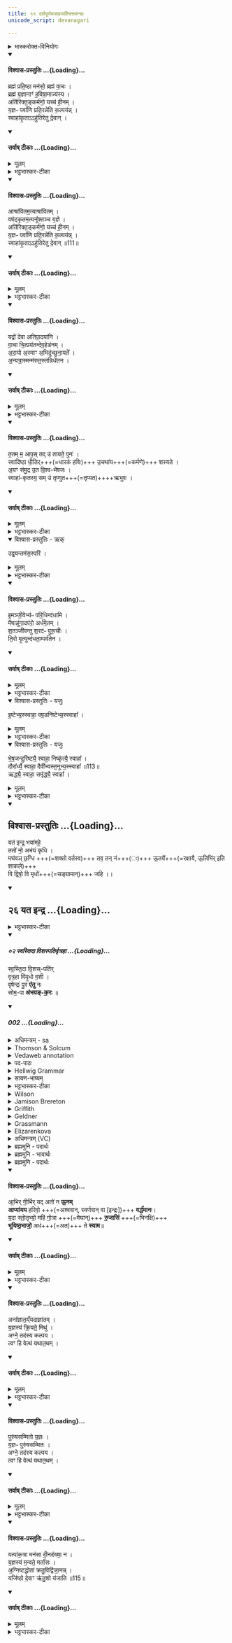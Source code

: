 ```yaml
---
title: ११ दर्शपूर्णमासप्रायश्चित्तमन्त्राः
unicode_script: devanagari

---
```

<details><summary>भास्करोक्त-विनियोगः</summary>

1अथ दर्शपूर्णमासयोः प्रायश्चित्तहोमा नित्याः - ब्रह्म प्रतिष्ठेति द्वे पञ्चपदे शक्वर्यौ ॥ 
</details>
<div class="js_include" newlevelforh1="4" title="विश्वास-प्रस्तुतिः" unfilled url="/vedAH_yajuH/taittirIyam/sArasvata-vibhAgaH/brAhmaNam/Rk/vishvAsa-prastutiH/3/7_achChidra-prAyashchittAdi/11/02_brahma_pratiShThA.md">
<details open><summary><h4>विश्वास-प्रस्तुतिः ...{Loading}...</h4></summary>

ब्रह्म॑ प्रति॒ष्ठा मन॑सो॒ ब्रह्म॑ वा॒चः ।  
ब्रह्म॑ य॒ज्ञानाꣳ॑ ह॒विषा॒माज्य॑स्य ।  
अति॑रिक्त॒ङ्कर्म॑णो॒ यच्च॑ ही॒नम् ।  
य॒ज्ञᳶ पर्वा॑णि प्रति॒रन्ने॑ति क॒ल्पय॑न्न् ।  
स्वाहा॑कृ॒ताऽऽहु॑तिरेतु दे॒वान् ।
</details>
</div>
<div class="js_include" newlevelforh1="4" title="सर्वाष् टीकाः" unfilled url="/vedAH_yajuH/taittirIyam/sArasvata-vibhAgaH/brAhmaNam/Rk/sarvASh_TIkAH/3/7_achChidra-prAyashchittAdi/11/02_brahma_pratiShThA.md">
<details open><summary><h4>सर्वाष् टीकाः ...{Loading}...</h4></summary>
<details><summary>मूलम्</summary>

ब्रह्म॑ प्रति॒ष्ठा मन॑सो॒ ब्रह्म॑ वा॒चः ।  
ब्रह्म॑ य॒ज्ञानाꣳ॑ ह॒विषा॒माज्य॑स्य ।  
अति॑रिक्त॒ङ्कर्म॑णो॒ यच्च॑ ही॒नम् ।  
य॒ज्ञᳶ पर्वा॑णि प्रति॒रन्ने॑ति क॒ल्पय॑न्न् ।  
स्वाहा॑कृ॒ताऽऽहु॑तिरेतु दे॒वान् ।
</details>
<details><summary>भट्टभास्कर-टीका</summary>

ब्रह्म आत्मा कर्मणामपादानम् । यथा - 'यत एव यज्ञं प्रयुङ्क्ते । तदेनं प्रतिष्ठापयति' इति । ईश्वरस्य क्रियाशक्तिः वाताख्यः विश्वोपादानभूतः परमात्मा । तदेव ब्रह्म प्रतिष्ठा मनसः, वाचः, यज्ञानां, तत्साधनानां च हविषां, आज्यस्य च । तस्मात् अस्य कर्मणो यदतिरिक्तं मात्राधिक्येन कृतं यच्च हीनं मात्राया ऊनं तत्सर्वं यज्ञः यष्टव्यं तदेव ब्रह्म कल्पयन् गुणीकुर्वन् फलसाधनसमर्थं कुर्वन् पर्वाणि यागकालांश्च प्रतिरन् सम्यङ्निर्वर्तितयागतया वर्धयन् अशून्यं कुर्वन् एति अविच्छेदेन वर्तते । तदर्थं इयं स्वाहाकृता स्वाहाकारेण संस्कृता आहुतिः देवान् एतु गच्छतु तेषां स्थितये भवतु ॥
</details>
</details>
</div>
<div class="js_include" newlevelforh1="4" title="विश्वास-प्रस्तुतिः" unfilled url="/vedAH_yajuH/taittirIyam/sArasvata-vibhAgaH/brAhmaNam/Rk/vishvAsa-prastutiH/3/7_achChidra-prAyashchittAdi/11/05_AshrAvitamatyAshrAvitam_vaShaTkRtamatyanUktanch.md">
<details open><summary><h4>विश्वास-प्रस्तुतिः ...{Loading}...</h4></summary>

आश्रा॑वितम॒त्याश्रा॑वितम् ।  
वष॑ट्कृतम॒त्यनू᳚क्तञ्च य॒ज्ञे ।  
अति॑रिक्त॒ङ्कर्म॑णो॒ यच्च॑ ही॒नम् ।  
य॒ज्ञᳶ पर्वा॑णि प्रति॒रन्ने॑ति क॒ल्पय॑न्न् ।  
स्वाहा॑कृ॒ताऽऽहु॑तिरेतु दे॒वान् ॥111॥
</details>
</div>
<div class="js_include" newlevelforh1="4" title="सर्वाष् टीकाः" unfilled url="/vedAH_yajuH/taittirIyam/sArasvata-vibhAgaH/brAhmaNam/Rk/sarvASh_TIkAH/3/7_achChidra-prAyashchittAdi/11/05_AshrAvitamatyAshrAvitam_vaShaTkRtamatyanUktanch.md">
<details open><summary><h4>सर्वाष् टीकाः ...{Loading}...</h4></summary>
<details><summary>मूलम्</summary>

आश्रा॑वितम॒त्याश्रा॑वितम् ।  
वष॑ट्कृतम॒त्यनू᳚क्तञ्च य॒ज्ञे ।  
अति॑रिक्त॒ङ्कर्म॑णो॒ यच्च॑ ही॒नम् ।  
य॒ज्ञᳶ पर्वा॑णि प्रति॒रन्ने॑ति क॒ल्पय॑न्न् ।  
स्वाहा॑कृ॒ताऽऽहु॑तिरेतु दे॒वान् ॥111॥
</details>
<details><summary>भट्टभास्कर-टीका</summary>

2आश्रावितमिति ॥ अस्मिन् यज्ञे यत् आश्रावितं सम्यङ्निर्वर्तिताश्रावणं अत्याश्रावितं असमीचीनाश्रावणं वषट्कृतं सम्यक् वषट्कारेण दत्तं अत्यनूक्तं असमीचीनानुवचनम् ।  
अतिरिक्तमित्यादि । समानम् । समीचीनकरणमत्र कल्पनं वेदितव्यम् ॥  

-  तस्मात् अस्य कर्मणो यदतिरिक्तं मात्राधिक्येन कृतं यच्च हीनं मात्राया ऊनं तत्सर्वं यज्ञः यष्टव्यं तदेव ब्रह्म कल्पयन् गुणीकुर्वन् फलसाधनसमर्थं कुर्वन् पर्वाणि यागकालांश्च प्रतिरन् सम्यङ्निर्वर्तितयागतया वर्धयन् अशून्यं कुर्वन् एति अविच्छेदेन वर्तते । तदर्थं इयं स्वाहाकृता स्वाहाकारेण संस्कृता आहुतिः देवान् एतु गच्छतु तेषां स्थितये भवतु ॥
</details>
</details>
</div>
<div class="js_include" newlevelforh1="4" title="विश्वास-प्रस्तुतिः" unfilled url="/vedAH_yajuH/taittirIyam/sArasvata-vibhAgaH/brAhmaNam/Rk/vishvAsa-prastutiH/3/7_achChidra-prAyashchittAdi/11/08_yadvo_devA.md">
<details open><summary><h4>विश्वास-प्रस्तुतिः ...{Loading}...</h4></summary>

यद्वो॑ देवा अतिपा॒दया॑नि ।  
वा॒चा चि॒त्प्रय॑तन्देव॒हेड॑नम् ।  
अ॒रा॒यो अ॒स्माꣳ अ॒भिदु॑च्छुना॒यते᳚ ।  
अ॒न्यत्रा॒स्मन्म॑रुत॒स्तन्निधे॑तन ।
</details>
</div>
<div class="js_include" newlevelforh1="4" title="सर्वाष् टीकाः" unfilled url="/vedAH_yajuH/taittirIyam/sArasvata-vibhAgaH/brAhmaNam/Rk/sarvASh_TIkAH/3/7_achChidra-prAyashchittAdi/11/08_yadvo_devA.md">
<details open><summary><h4>सर्वाष् टीकाः ...{Loading}...</h4></summary>
<details><summary>मूलम्</summary>

यद्वो॑ देवा अतिपा॒दया॑नि ।  
वा॒चा चि॒त्प्रय॑तन्देव॒हेड॑नम् ।  
अ॒रा॒यो अ॒स्माꣳ अ॒भिदु॑च्छुना॒यते᳚ ।  
अ॒न्यत्रा॒स्मन्म॑रुत॒स्तन्निधे॑तन ।
</details>
<details><summary>भट्टभास्कर-टीका</summary>

3यद्व डति जगती त्रिष्टुब्वा ॥ हे देवाः! मरुतः! युष्माकं संबन्धि यत् कर्म अहं अतिपादयानि अतिपन्नं यथाकामं करोमि । अकरणं अन्यथा करणं चातिपत्तिः । कामचारकरणे लोट् । वाचा चित् वाचा च, सामर्थ्यात् मनसा चेति गम्यते । प्रयतं प्रकर्षेण यतं उपरतम् । यम उपरमे । अत एव देवहेडनं देवानां क्रोधनम् । यच्चास्मान् अरायः निर्धनान् । 'ऊडिदम्' इति विभक्तेरुदात्तत्वं रैशब्दादपि भवति । अभिदुच्छुनायते आभिमुख्येन नाशयति अस्मान्वा अभिलक्ष्य दुच्छुनेवाचरति । दुच्छुना दारिद्र्यम्, तदिवास्मान् पीडयतीति यावत् । ईदृशं अतिपन्नं कर्म तत् अस्मत्तः अन्यत्र निधेतन स्थापयत तत्फलं अस्मासु मा भूत् । दधातेर्लिङि 'लिङ्याशिष्यङ्' यासुट्, 'अतो येयः' 'तप्तनप्तनधनाश्च' इति तनादेशः ॥
</details>
</details>
</div>
<div class="js_include" newlevelforh1="4" title="विश्वास-प्रस्तुतिः" unfilled url="/vedAH_yajuH/taittirIyam/sArasvata-vibhAgaH/brAhmaNam/Rk/vishvAsa-prastutiH/3/7_achChidra-prAyashchittAdi/11/11_tatamma_Apastadu.md">
<details open><summary><h4>विश्वास-प्रस्तुतिः ...{Loading}...</h4></summary>

त॒तम् म॒ आप॒स् तद् उ॑ तायते॒ पुनः॑ ।  
स्वादि॑ष्ठा धी॒तिर्+++(=धारकं हविः)+++ उ॒चथा॑य+++(=कर्मणे)+++ शस्यते ।  
अ॒यꣳ स॑मु॒द्र उ॒त वि॒श्व-भे॑षजः ।  
स्वाहा॑-कृतस्य॒ सम् उ॑ तृप्णुत+++(=तृप्यत)++++ऋभुवः ।
</details>
</div>
<div class="js_include" newlevelforh1="4" title="सर्वाष् टीकाः" unfilled url="/vedAH_yajuH/taittirIyam/sArasvata-vibhAgaH/brAhmaNam/Rk/sarvASh_TIkAH/3/7_achChidra-prAyashchittAdi/11/11_tatamma_Apastadu.md">
<details open><summary><h4>सर्वाष् टीकाः ...{Loading}...</h4></summary>
<details><summary>मूलम्</summary>

त॒तम्म॒ आप॒स्तदु॑ तायते॒ पुनः॑ ।  
स्वादि॑ष्ठा धी॒तिरु॒चथा॑य शस्यते ।  
अ॒यꣳ स॑मु॒द्र उ॒त वि॒श्वभे॑षजः ।  
स्वाहा॑कृतस्य॒ समु॑तृप्णुतर्भुवः ।
</details>
<details><summary>भट्टभास्कर-टीका</summary>

4ततं म इति जगती ॥ मम **आपः** कर्म **ततं** विस्तीर्णं यावज्जीवसंकल्पात् ।  
**तद्** एव इदानीं अनेन होमेन **पुनः तायते** भूयोपि विस्तीर्यते । किञ्च - **स्वादिष्ठा** स्वादुतमा **धीतिः** धारकं हविः । संज्ञायां क्तिन् । **उचथाय** कर्मणे हविषः समवायाधारत्वात् उचथः । उच समवाये, औणादिकः थप्रत्ययः । यत्र समवैति तदर्थं स्वादिष्ठं भूत्वा अनेन होमेन हविः शस्यते, प्रशस्ततां भजते । यस्मादेवं तस्मात् **अयं समुद्रः** समुद्रोपमम् इदं दीयमानं आज्यं, अपि च **विश्वभेषजः** सर्वानिष्ट-शमनहेतुः, न तु धृतान्तरवत् कतिपयरोगभेषजम् ।  
तस्य तादृशस्य **स्वाहाकृतस्य** स्वाहाकारेण प्रदत्तस्य **समु तृप्णुत**, उकारो ऽवधारणे, संतृप्यत, यस्य णुत्वम् । हे ऋभुवः! देवाः! । छान्दसः उवङादेशः । सुहितार्थयोगे षष्ठीसमासप्रतिषेधेन षष्ठ्याः ज्ञापितत्वात् स्वाहाकृतस्येति षष्ठी ।
</details>
</details>
</div>
<details open><summary>विश्वास-प्रस्तुतिः - ऋक्</summary>

उद्व॒यन्तम॑स॒स्परि॑ ।  
</details>
<details><summary>मूलम्</summary>

उद्व॒यन्तम॑स॒स्परि॑ ।  
</details>
<details><summary>भट्टभास्कर-टीका</summary>

उद्वयं तमस इत्यादि नवानां प्रतीका गृह्यन्ते । व्याख्याताश्च ग्रहकाण्डादिषु मन्त्राः । उद्वयं तमसस्परि पश्यन्तः , उदु त्यं जातवेदसं , चित्रं देवानां62, इमं मे वरुण श्रुधि , तत्त्वा यामि ब्रह्मणा63, त्वं नो अग्ने वरुणस्य , स त्वंनो अग्रेऽवमः64, त्वमग्ने अयाऽस्ययासन् , प्रजापते न त्वत् ॥  

-  उद्व॒यन्तम॑स॒स्परि॑ ।  
पश्य॑न्तो॒ ज्योति॒रुत्त॑रम् ।  
दे॒वन्दे॑व॒त्रा सूर्य᳚म् ।  
अग॑न्म॒ ज्योति॑रुत्त॒मम् ॥ 43॥   

  -  टीका 25अथ पञ्चविंशीमाह - तमसस्परि तमसः अन्धकारात् परि ऊर्ध्वं उत्तरमुत्कृष्टं ज्योतिः उत्पश्यन्त उत्कर्षेण पश्यन्तो वयं देवत्रा देवेषु मध्ये देवं द्योतमानं सूर्यरूपमुत्तमं ज्योतिः अगन्म प्राप्ताः स्मः । 'यद्देवा देवहेडनम्' इत्येताः षडृचः पापक्षयार्थे कर्मणि द्रष्टव्याः ॥


इ॒मम्मे॑ वरुण॒ तत्त्वा॑ यामि ।  

- इ॒मम्मे॑ वरुण श्रुधी॒ हव॑म॒द्या च॑ मृडय ।   
त्वाम॑व॒स्युराच॑के ।   

  - अथ 'ये कृष्णास्स्युस्तं वारुणं चरुं निर्वपेत्' इत्यस्याः पुरोनुवाक्या - इमं म इति गायत्री । श्रुधीति प्रथमपादान्तः ॥ हे वरुण इममस्मदीयं हवमाह्वानं श्रुधि शृणु । 'बहुलं छन्दसि' इति शपो लुक् । 'श्रुशृणुपृकृवृभ्यः' इति धिभावः । श्रुत्वा चाद्यैव मां मृडय सुखय । यस्मादहं त्वामवस्युः रक्षणमात्मन इच्छन् । 'क्याच्छन्दसि' इत्युप्रत्ययः । आचके आभिमुख्येन शब्दयामि प्रार्थये । कै गै शब्दे ॥
  - 'यावतोऽश्वान् प्रतिगृह्णीयात् तावतो वारुणान् चतुष्कपालान्निर्वपेत्' इत्यस्याः पुरोऽनुवाक्या - इमं मे वरुण श्रुधी हवम् इति गायत्री ॥ 'इन्द्रं वो विश्वतस्परीन्द्रं नरः' इत्यत्र व्याख्याता । हे वरुण इमं मे हवं आह्वानं श्रुधि शृणु । अद्यास्मिम् कर्मणि मां मृडय त्वामहं अवस्युः -रक्षणाय आचके आभिमुख्येन भजे ॥

- तत्त्वा॑ यामि॒ ब्रह्म॑णा॒ वन्द॑मान॒स्तदाशा᳚स्ते॒ यज॑मानो ह॒विर्भिः॑ ।  
  अहे॑डमानो वरुणे॒ह बो॒द्ध्युरु॑शꣳस॒ मा न॒ आयु॒ᳶ प्रमो॑षीः ॥

  -  तत्रैव याज्या - तत्त्वेति त्रिष्टुप् ॥ हे वरुण ब्रह्मणा मन्त्रेण त्वामेव वन्दमानः स्तुवन्नहं तत्तदर्थम् । चतुर्थ्या लुक् । तदर्थमेव त्वां यामि भजे । यद्वा - तदेव त्वां यामि याचे । छान्दसोन्त्यलोपः, परस्मैपदं च । यजमानोपि सर्वस्तदेवाशास्ते हविर्भिश्चरुपुरोडाशादिभिः हे उरुशंस महास्तुतिक त्वमपि तामस्मदीयां विज्ञापनां इह कर्माणि अहेडमानः अक्रुद्ध्यन् बोधि बुध्यस्व । पूर्ववद्विकरणस्य लुक्, 'हुझल्भ्यो हेर्धिः', 'वा छन्दसि' इत्यपित्त्वादेव ङित्त्वाभावाद्गुणः, अन्त्यलोपश्छान्दसः । किम्पुनस्तत्प्रार्थनीयमित्याह - नः अस्माकं आयुर्दीप्तिमन्नं वा मा प्रमोषीः मा छेत्सीः तदर्थं विशं च रा[राष्ट्रं चा]वगमयेति भावः ॥

  - 12 तत्रैव याज्या - तत्त्वा यामि ब्रह्मणा वन्दमान इति त्रिष्टुप् ॥ इयमपि तत्रैव व्याख्याता । हे वरुण अहं ब्रह्मणा मन्त्रेण हविषा त्वां वन्दमानः स्तुवन् अहं त्वामभियाचे यजमानोऽपि तदेव हविर्भिराशास्ते त्वमपि तत्? अहेडमानः अक्रुध्यन् इह कर्मणि बुद्ध्यस्व । किंपुनः तत्? हे वरुण उरु शंसमानः अस्माकमायुर्मा प्रमोषीरिति ॥

उदु॒त्यञ्चि॒त्रम् ॥112॥  

-  मन्त्रः   [ उदु॒ त्यञ्जा॒तवे॑दसन्दे॒वव्ँव॑हन्ति के॒तवः॑ ।  
   दृ॒शे विश्वा॑य॒ सूर्य᳚म् ॥      

  - टीका अथ दाक्षिणं काण्डं सौम्यमेव । तत्र शौरीभ्यामृग्भ्यां गार्हपत्ये जुहोति - उदुत्यमिति प्रथमा गायत्री, द्वितीया त्रिष्टुप् ॥   
तत्र प्रथमा - 'उदायुषा' इत्यत्र व्याख्याता । त्यं तं इमं देवं जातवेदसं जातप्रज्ञं जातानां वेदितारं केतवो रश्मय उद्वहन्ति ऊर्ध्वं वहन्ति दृशे द्रष्टुं विश्वाय विश्वार्थं, विश्वो लोको यथैनं पश्येदिति । 'सुवर्गाय वा एतानि लोकाय हुयन्ते यद्दाक्षिणानि' इत्यादि ब्राह्मणम् ॥]  

  -  5'यो ब्रह्मवर्चसकामस्स्यात्तस्मा एतं सौर्यं चरुं निर्वपेत्' इत्यस्याः पुरोनुवाक्या - उदु त्यमिति गायत्री ॥ व्याख्यातेयं ग्रहेषु , अस्या इदं प्रतीकग्रहणम् । तमिमं जातवेदसं देवं सूर्यं केतवो रश्मय उद्वहन्ति विश्वस्य लोकस्य दर्शनार्थमिति ॥   

  - सौर्यर्चा कृष्णाजिनं पुरस्तात्प्रत्यानह्यत्यूर्ध्वग्रीवम् - उदुत्यमिति गायत्र्या ॥ त्यं तं जातवेदसं जातानां वेदितारम् । 'गतिकारकयोरपि' इत्यसुन्प्रत्ययः । जातप्रज्ञानं वा सूर्यं देवं देवनादिगुणयुक्तं उद्वहन्ति ऊर्ध्वं वहन्ति केतवो रश्मयः दृशे द्रष्टुम् । 'दृशे विख्ये च' इति निपात्यते । विश्वाय विश्वार्थं विश्वं लोको यथा एनं पश्येत् तदनुरूपमुद्वहन्ति । स्मैभावाभावश्छान्दंसः । क्रियमाणेन का सङ्गतिः? उच्यते - एतस्य कर्मणस्सामर्थ्यादेतदेवं भवतीति ॥   

  - 31अथ सौम्यस्य पुरोनुवाक्या याज्या चा - 'उदु त्यं जात्वेदसम्', 'चित्रं देवानाम्' इति गायत्रीत्रिष्टुभौ ॥ व्याख्याते चैते । अत्र प्रतीकग्रहणम् । तमिमं जातवेदसं जातप्रज्ञानं सूर्यं देवं केतवः उद्वहन्ति यथा सर्वेषां द्रष्टुं योग्यो भवतीति ॥  


-  मन्त्रः   चि॒त्रन्दे॒वाना॒मुद॑गा॒दनी॑क॒ञ्चख्षु॑र्मि॒त्रस्य॒ वरु॑णस्या॒ग्नेः ।  
  आऽप्रा॒ द्यावा॑पृथि॒वी अ॒न्तरि॑ख्ष॒ꣳ॒ सूर्य॑ आ॒त्मा जग॑तस्त॒स्थुष॑श्च ॥  

  -  टीका अथ द्वितीया - चित्रं चायनीयं देवानामनीकं सङ्घातरूपम्मण्डलम् । यद्वा - देवानां रश्मीनां अनीकं मुखं समुदायस्थानं वा । मित्रादीनां देवानामपि चक्षुस्स्थानं , तेपि हि तेन प्रकाशितं पश्यन्ति । यद्वा - मित्रत्वादिपदप्राप्तिहेतुत्वाच्चक्षुरित्युपचर्यते । उपलक्षणं चैतत्, सर्वदेवतापदलाभहेतुत्वात्; भवति मण्डलोपासनमिति । इर्दृशमण्डलमुदगात् उदेति । छान्दसो लुङ्, 'गातिस्था' इति सिचो लुक् । यदा ईदृशम्मण्डलमुदेति तदा तन्मण्डलान्तर्गतो भगवान् सूर्यः जगतो जङ्गमस्य तस्थुषः स्थावरस्य च विश्वस्यात्मा द्यावापृथिवी द्यावापृथिव्यौ अन्तरिक्षं च रश्मिभिराप्राः आपूरयति । प्रा पूरणे पुरुषव्यत्ययः, अदादित्वाच्छपो लुक् । द्यौश्च पृथिवी च द्यावापृथिव्यौ । 'दिवो द्यावा' इति द्यावादेशः, 'वा छन्दसि' इति पूर्वसवर्णदीर्घः', 'देवताद्वन्द्वे च' इति पूर्वोत्तरयोर्युगपत्प्रकृतिस्वरत्वम्, पृथिवीशब्दो ङीषन्तोन्तोदात्तः । ईदृशो भगवाननेन होमेनास्माकमभिमतं साधयत्विति ॥

  -  32द्वितीया - चित्रं चायनीयं देवानां सर्वेषामनीकं अनीकभूतं मित्रस्य वरुणस्य च अग्नेश्चक्षुस्थानीयं जङ्गमस्य स्थावरस्य आत्मभूतः सूर्य उदगात् उदेति । उदेत्य च द्यावापृथिवी अन्तरिक्षं च रश्मिभिरापूरयतीति ॥

  -  6तत्रैव याज्या - चित्रमिति त्रिष्टुप् ॥ इयमपि तत्रैव व्याख्याता । प्रतीकग्रहणमेवेदम् । चित्रं चायनीयं देवानामनीकं चमूस्थानीयं मित्रादीनामपि चक्षुस्स्थानीयमुदगादुद्गच्छति । उदुत्यं च द्यावापृथिवी अन्तरिक्षं च आप्रा आप्रात् आपूरयन्ति । जगतः जङ्गमस्य तस्थुषः स्थावरस्य चात्मा सूर्य इति ॥

त्वन्नो॑ अग्ने॒ स त्वन्नो॑ अग्ने ।  

- पूर्णमन्त्रपाठः  
-  [ त्वन्नो॑ अग्ने॒ वरु॑णस्य वि॒द्वान्दे॒वस्य॒ हेडोऽव॑ यासिसीष्ठाः  ।  
यजि॑ष्ठो॒ वह्नि॑तम॒श्शोशु॑चानो॒ विश्वा॒ द्वेषाꣳ॑सि॒ प्र मु॑मुग्ध्य॒स्मत्  ।  

- अथ त्वं नो अग्ने स त्वं नो अग्ने इति गायत्रीत्रिष्टुभौ ॥
क्वचिदाग्निवारुणे विनियोगो द्रष्टव्यः ।  
प्रायश्चित्ते वा । तत्र प्रथमा - हे अग्ने विद्वान् सर्वार्थसाधनो वा यज्ञे स त्वं देवस्य वरुणस्य हेडः क्रोधः अनादरो वा पाशग्रहणादिकः नः अस्माकं अस्मत्संबन्धि अवयासिसीष्ठाः अपनय । अवपूर्वात् यासेर्ण्यन्तादाशीर्लिङि इडादावपि णिलोपश्छान्दसः । 'छन्दस्युभयथा' इति लिङ्वा सार्वधातुकत्वादिडभावो ङित्त्वं च । किं च – यजिष्ठः यष्टृतमः । यष्टृशब्दात् 'तुश्छन्दसि' इतीष्ठन् प्रत्ययः । 'तुरिष्ठमेयस्सु' इति तृशब्दस्य लोपः । वह्नितमः हविषां वोढृतमः शोशुचानः अतिशयेन दीप्यमानः । 'अभ्यस्तानामादिः' इत्याद्युदात्तत्वम् । ईदृशः त्वं विश्वानि वरुणव्यतिरिक्तान्यपि द्वेष्टॄणि वा रक्षःप्रभृतीनि अस्मत् अस्मत्तः प्रमुमुग्धि प्रकर्षेण मोचय । 'बहुर्लं छन्दसि' इति शपश्लुः ॥

- पूर्णमन्त्रपाठः  
- स त्वन्नो॑ अग्नेऽव॒मो भ॑वो॒ती नेदि॑ष्ठो अ॒स्या उ॒षसो॒ व्यु॑ष्टौ  ।  
अव॑ यख्ष्व नो॒ वरु॑णम् [72] ररा॑णो वी॒हि मृ॑डी॒कꣳ सु॒हवो॑ न एधि  ।  

- अथ द्वितीया - हे अग्ने स त्वं नः अस्माकं अवमः अविता भव ऊत्या गमनेन । यद्वा - ऊत्या रक्षणेन अवमः अर्वाचीनः प्रत्यासन्नो भव । अस्या उषसो रात्रेरवसाने प्रातरेव अस्माकं नेदिष्ठः अन्तिकतमः अस्मिन् दिवसे प्रातरेव अस्मत्पार्श्वमागतस्त्वमिदानीं तत्क्षणेनापि प्रत्यासन्नतरो भवेति । 'अन्तिकबाढ योर्नेदसाधौ' । किञ्च - रराणः अस्मदीये परिचरणे रममाण अस्माकं वरुणं वारकं वरुणप्रवर्तितं वा पापरोगादिकमवयक्ष्व नाशय । 'बहुलं छन्दसि' इति शपो लुक् । रातेः शानचि अन्त्यलोपश्छान्दसः, पूर्वपदाद्युदात्तत्वम् । तदर्थं वीहि भुङ्क्ष्व मृडीकं सुखहेतुमिदं हविः । किञ्च - नः अस्माकं सुहवः शोभनाह्वानश्च एधि भव । आह्वानप्रयोजनस्य सद्यस्सम्पत्तिः शोभनत्वम् । 'आद्युदात्तं द्व्यच्छन्दसि' इत्युत्तरपदाद्युदात्तत्वम् ॥]

त्वम॑ग्ने अ॒यासि॒ प्रजा॑पते ।  


-   मन्त्रः
त्वम॑ग्ने अ॒यासि॑ ।  
अ॒या सन्मन॑सा हि॒तः ।  
अ॒या सन् ह॒व्यमू॑हिषे ।  
अ॒या नो॑ धेहि भेष॒जम् ।  

  - टीका 23त्वमग्ने अयाऽसीत्यनुष्टुप् ॥ हें! अग्रे! त्वं अया अयमेवासि । इदमः प्रथमैकवचनस्य 'सुपां सुलुक्' इति डादेशः । टिलोपे 'अनुदात्तस्य च यत्रोदात्तलोपः' इति उदात्तनिवृत्तिस्वरेण आकारस्य उदात्तत्वम् । अयमेवासि त्वम् । तव याथात्म्यं न जानीमः यं त्वां वयं प्रपश्यामः अयमेवासि । किं च अया अयमेव सन् मनसा हितः युक्तैर्धृतः । नान्यं जानीम इति । अपि च अयमेव सन् हव्यमूहिषे आस्माकीनं हविर्वह । छान्दसो लिङ् । किञ्च अयमेव त्वमस्माकं भेषजमनिष्टशमनं धेहि अस्मासु स्थापय । किमनेन रूपेण कर्तुं न शक्यत इति भावः ॥

-  प्रजा॑पते॒ न त्वदे॒तान्य॒न्यो विश्वा॑ जा॒तानि॒ परि॒ ता ब॑भूव ।    
     यत्का॑मास्ते जुहु॒मस्तन्नो॑ अस्तु व॒यꣵ स्या॑म॒ पत॑यो रयी॒णाम् ॥ [28]  

  -  युवराजस्य प्रतिहितस्य गृहे जुहोति - प्रजापत इति त्रिष्टुभा ॥ हे प्रजापते त्वत्तोन्यः कश्चिदपि तान्येतानि विश्वा विश्वानि जातानि जन्मवन्ति वस्तूनि परिबभूव परिभवति वाप्नोति परिगृह्णाति वा । यद्वा - त्वदेतानि त्वत्तो जातानि विश्वानि वस्तूनि कश्चिदन्यः पीरबभूव न त्वमेव परिभवसि, तस्मादेवं तावन्महानुभावस्त्वम् । न च मया किञ्चिदज्ञातमस्ति ; अतो यत्कामा यत्फलं कामयमानाः ते जुहुमस्तन्नोस्माकमस्तु त्वत्प्रसादात् स कामोस्माकं सम्पद्यताम् । 'शीलिकामिभिक्षाचरिभ्यः' इति णः, पूर्वपदप्रकृतिस्वरत्वं च । इदं तु विशेषेणेत्याह - वयं रयीणां धनानां पतयः सर्वदा स्यामेत्याशास्ते ॥

  -  हे प्रजापते न खलु कश्चित् त्वत्तोन्यः तान्येतानि विश्वानि जातानि भूतानि परिबभूव परिभवति । तस्माद्यत्कामा वयं जुहुमस्तन्नोस्माकमस्तु । किञ्च - वयं रयीणां पतयस्स्वामिनश्च स्यामेति ॥

  - 20'यः प्रजाकामस्स्यात्तस्मा एतं प्राजापत्यं गार्मुतं चरुं निर्वपेत्' इत्यस्याः पुरोऽनुवाक्या - प्रजापते न त्वदिति त्रिष्टुप् ॥
व्याख्यातेयं 'सोमस्य त्विषिरसि' इत्यत्र इह त्वस्याः प्रतीकं गृह्यते । हे प्रजापते त्वदन्य एतानि विश्वानि जातानि भुवनानि परिबभूव सर्वतो व्याप्नोति । तस्माद्यद्यत्कामयमानास्ते जुहुमो वयं तत्तथैवास्माकमस्तु वयं रयीणां पतयस्स्यामेति ॥
</details>
<div class="js_include" newlevelforh1="4" title="विश्वास-प्रस्तुतिः" unfilled url="/vedAH_yajuH/taittirIyam/sArasvata-vibhAgaH/brAhmaNam/Rk/vishvAsa-prastutiH/3/7_achChidra-prAyashchittAdi/11/17_imanjIvebhyapH_paridhindadhAmi.md">
<details open><summary><h4>विश्वास-प्रस्तुतिः ...{Loading}...</h4></summary>

इ॒मञ्जी॒वेभ्य॑ᳶ परि॒धिन्द॑धामि ।  
मैषान्नु॑गा॒दप॑रो॒ अर्ध॑मे॒तम् ।  
श॒तञ्जी॑वन्तु श॒रद॑ᳶ पुरू॒चीः ।  
ति॒रो मृ॒त्युन्द॑धता॒म्पर्व॑तेन ।
</details>
</div>
<div class="js_include" newlevelforh1="4" title="सर्वाष् टीकाः" unfilled url="/vedAH_yajuH/taittirIyam/sArasvata-vibhAgaH/brAhmaNam/Rk/sarvASh_TIkAH/3/7_achChidra-prAyashchittAdi/11/17_imanjIvebhyapH_paridhindadhAmi.md">
<details open><summary><h4>सर्वाष् टीकाः ...{Loading}...</h4></summary>
<details><summary>मूलम्</summary>

इ॒मञ्जी॒वेभ्य॑ᳶ परि॒धिन्द॑धामि ।  
मैषान्नु॑गा॒दप॑रो॒ अर्ध॑मे॒तम् ।  
श॒तञ्जी॑वन्तु श॒रद॑ᳶ पुरू॒चीः ।  
ति॒रो मृ॒त्युन्द॑धता॒म्पर्व॑तेन ।
</details>
<details><summary>भट्टभास्कर-टीका</summary>

5इमं जीवेभ्य इति त्रिष्टुप् ॥ जीवेभ्यः जीवनार्थं जीवानां वा परिधिं सर्वतः धातारं रक्षकं दधामि स्थापयामि एतद्धोमात्मकम् । अतः एषां अनेन होमेन रक्षितानां जीवानां मध्ये अपरः कश्चिदपि मा गात् मा गमत् । नु इति क्षिप्रार्थे । एतमर्धं पुरुषायुषस्य प्रथमार्धं पञ्चाशद्वर्षलक्षणं आयुष्ट्वेन मा गात् तावत्यायुषि मा मृतेति यावत् । यद्बा - एतमर्थं ऋद्धिं ऋद्धिहेतुम् । वर्णव्यत्ययो वा एतमर्धम् । प्रथमे पक्षे छान्दसमाद्युदात्तत्वम् । किन्तु शतं जीवन्तु शरदः संवत्सरान् पुरूचीः पुरून् बडून्वा नानाविधान् भोगान् अञ्चतीति, नकाराकारयोः लुप्तयोः 'चौ' इति दीर्घत्वम् । अत एव मृत्युं तिरोदधतां विनष्टं कुरुताम् पर्वतेन पर्वणि क्रियमाणेन अनेन होमेन । 'पर्वमरुद्भ्यां तन्' इति तन्प्रत्ययः । पर्वतवदभेद्येन वा ॥
</details>
</details>
</div>
<details open><summary>विश्वास-प्रस्तुतिः - यजुः</summary>

इ॒ष्टेभ्य॒स्स्वाहा॒ वष॒डनि॑ष्टेभ्य॒स्स्वाहा᳚ ।  
</details>
<details><summary>मूलम्</summary>

इ॒ष्टेभ्य॒स्स्वाहा॒ वष॒डनि॑ष्टेभ्य॒स्स्वाहा᳚ ।  
</details>
<details><summary>भट्टभास्कर-टीका</summary>

6इष्टेभ्य इत्यादीनि यजूंषि ॥ इष्टेभ्यः सम्यग्यागेनाराधितेभ्यः अग्न्यादिभ्यः स्वाहुतमिदमस्तु तृप्त्यतिशयाय । वषडनिष्टेभ्यः ये अनिष्टा वष्ट्कारेण अनाराधिताः देवाः तेभ्यः इदमेव वषट्कृतं हविरस्तु तदर्थं इदं स्वाहुतं करोमि ।  
</details>
<details open><summary>विश्वास-प्रस्तुतिः - यजुः</summary>

भे॒ष॒जन्दुरि॑ष्ट्यै॒ स्वाहा॒ निष्कृ॑त्यै॒ स्वाहा᳚ ।  
दौरा᳚र्ध्यै॒ स्वाहा॒ दैवी᳚भ्यस्त॒नूभ्य॒स्स्वाहा᳚ ॥113॥  
ऋद्ध्यै॒ स्वाहा॒ समृ॑द्ध्यै॒ स्वाहा᳚ ।  
</details>
<details><summary>मूलम्</summary>

भे॒ष॒जन्दुरि॑ष्ट्यै॒ स्वाहा॒ निष्कृ॑त्यै॒ स्वाहा᳚ ।  
दौरा᳚र्ध्यै॒ स्वाहा॒ दैवी᳚भ्यस्त॒नूभ्य॒स्स्वाहा᳚ ॥113॥  
ऋद्ध्यै॒ स्वाहा॒ समृ॑द्ध्यै॒ स्वाहा᳚ ।  
</details>
<details><summary>भट्टभास्कर-टीका</summary>

भेषजं अनिष्टकारित्वशमनं दुरिष्टचै दुरिष्ट्याः प्रमादादिना विगुणा इष्टिः दुरिष्टिः तस्याः स्विष्टं स्वाहुतमिदमस्तु । निष्कृतिः प्रायश्चित्तार्थो होमादिः । तत्सामर्थ्यार्थं स्वाहुतमिदमस्तु ॥
</details>
<div class="js_include" newlevelforh1="2" title="विश्वास-प्रस्तुतिः" unfilled url="/vedAH_yajuH/taittirIyam/sArasvata-vibhAgaH/brAhmaNam/Rk/vishvAsa-prastutiH/3/7_achChidra-prAyashchittAdi/11/26_yata_indra.md">
<details open><summary><h2>विश्वास-प्रस्तुतिः ...{Loading}...</h2></summary>

यत॑ इन्द्र॒ भया॑महे॒  
ततो॑ नो॒ अभ॑यं कृधि ।  
मघ॑वञ् छ॒ग्धि +++(=शक्तो वर्तस्व)+++ तव॒ तन् न॑+++(ः)+++ ऊ॒तये᳚+++(=रक्षायै, ऊ॒तिभि॑र् इति शाकले)+++  
वि द्विषो॒ वि मृधो॑+++(=सङ्ग्रामान्)+++ जहि ।।

</details>
</div>
<div class="js_include" newlevelforh1="2" unfilled url="/vedAH_yajuH/taittirIyam/sArasvata-vibhAgaH/brAhmaNam/Rk/sarvASh_TIkAH/3/7_achChidra-prAyashchittAdi/11/26_yata_indra.md">
<details open><summary><h2>२६ यत इन्द्र ...{Loading}...</h2></summary>
<details><summary>भट्टभास्कर-टीका</summary>

7यत इन्द्रेति पथ्या बृहती ॥ हे इन्द्र! यतः मृत्युरोगचोरादेर्हेतोः वयं भयामहे बिभीमः । व्यत्ययेन शप्, आत्मनेपदं च । ततः नः अस्माकं यथा भयं न भवति तथा कृधि कुरु । शपो लुकि, 'श्रुशृणुपृकृवृभ्यः' इति घिभावः । हे मघवन्! तव या ऊतिः रक्षा अनितरसाधारणी तत् तस्याः नः अस्मदर्थं तां रक्षां कर्तुं त्वमेव शग्धि शक्तो वर्तस्व । छान्दसो वर्तमाने लोट्, प्राक्काले वा । त्वदीयरक्षाशक्तेः प्रदर्शनकालोऽयम् । 'ऊतियूति' इति क्तिनः उदात्तत्वम् । किञ्च - विद्विषः शत्रून् विमृधः सङ्ग्रामांश्च जहि विनाशय । 'हन्तेर्जः' ॥
</details>
</details>
</div>
<div class="js_include" includetitle="false" newlevelforh1="5" unfilled url="/vedAH_Rk/shAkalam/saMhitA/vishvAsa-prastutiH/10/152/02_svastidA_vishaspatirvRtrahA.md">
<details open><summary><h5>०२ स्वस्तिदा विशस्पतिर्वृत्रहा ...{Loading}...</h5></summary>


स्व॒स्ति॒दा वि॒शस्-पति॑र्  
वृत्र॒हा वि॑मृ॒धो व॒शी ।  
वृषेन्द्रः॑ पु॒र **ए॑तु** नः  
सोम॒-पा **अ॑भयङ्-क॒रः** ॥

</details>
</div>
<div class="js_include" includetitle="false" newlevelforh1="5" unfilled url="/vedAH_Rk/shAkalam/saMhitA/sarvASh_TIkAH/10/152/02_svastidA_vishaspatirvRtrahA.md">
<details open><summary><h5>002 ...{Loading}...</h5></summary>
<details><summary>अधिमन्त्रम् - sa</summary>

- देवता - इन्द्रः
- ऋषिः - शासो भारद्वाजः
- छन्दः - अनुष्टुप्
</details>
<details><summary>Thomson & Solcum</summary>

सुअस्तिदा꣡ विश꣡स् प꣡तिर्  
वृत्रहा꣡ विमृधो꣡ वशी꣡  
वृ꣡षे꣡न्द्रः पुर꣡ एतु नः  
सोमपा꣡ अभयंकरः꣡
</details>
<details><summary>Vedaweb annotation</summary>

_________
**Strata**  
Popular for linguistic reasons, and possibly also for non-linguistic reasons

_________
**Pāda-label**  
popular;; epic anuṣṭubh (292)  
popular;; epic anuṣṭubh (292)  
popular;; epic anuṣṭubh (292)  
popular;; epic anuṣṭubh (292)
_________
**Morph**  
pátiḥ ← páti- (nominal stem)  
{case:NOM, gender:M, number:SG}

svastidā́ḥ ← svastidā́- (nominal stem)  
{case:NOM, gender:M, number:SG}

viśáḥ ← víś- (nominal stem)  
{case:GEN, gender:F, number:SG}

vaśī́ ← vaśín- (nominal stem)  
{case:NOM, gender:M, number:SG}

vimr̥dháḥ ← vimŕ̥dh- (nominal stem)  
{case:GEN, gender:M, number:SG}

vr̥trahā́ ← vr̥trahán- (nominal stem)  
{case:NOM, gender:M, number:SG}

etu ← √i- 1 (root)  
{number:SG, person:3, mood:IMP, tense:PRS, voice:ACT}

índraḥ ← índra- (nominal stem)  
{case:NOM, gender:M, number:SG}

naḥ ← ahám (pronoun)  
{case:ACC, number:PL}

purás ← purás (invariable)  
{}

vŕ̥ṣā ← vŕ̥ṣan- (nominal stem)  
{case:NOM, gender:M, number:SG}

abhayaṁkaráḥ ← abhayaṁkará- (nominal stem)  
{case:NOM, gender:M, number:SG}

somapā́ḥ ← somapā́- (nominal stem)  
{case:NOM, gender:M, number:SG}

</details>
<details><summary>पद-पाठः</summary>

स्व॒स्ति॒ऽदाः । वि॒शः । पतिः॑ । वृ॒त्र॒ऽहा । वि॒ऽमृ॒धः । व॒शी ।  
वृषा॑ । इन्द्रः॑ । पु॒रः । ए॒तु॒ । नः॒ । सो॒म॒ऽपाः । अ॒भ॒य॒म्ऽक॒रः ॥
</details>
<details><summary>Hellwig Grammar</summary>

-   *svastidā* ← *svasti*
- \[noun\], neuter
- “prosperity; well-being; fortune; benediction; svasti \[word\];
    well; luck.”
- *svastidā* ← *dāḥ* ← *dā*
- \[noun\], nominative, singular, masculine
- “giving.”
- *viśas* ← *viś*
- \[noun\], genitive, singular, feminine
- “people; tribe; Vaisya; national; viś; real property; Vaisya.”
- *patir* ← *patiḥ* ← *pati*
- \[noun\], nominative, singular, masculine
- “husband; overlord; king; deity; īśvara; ruler; pati \[word\];
    commanding officer; leader; owner; mayor; lord.”
- *vṛtrahā* ← *vṛtra*
- \[noun\], masculine
- “Vṛtra; vṛtra \[word\].”
- *vṛtrahā* ← *hā* ← *han*
- \[noun\], nominative, singular, masculine
- “killing; curative; destroying; removing; māraka; stabbing.”
- *vimṛdho* ← *vimṛdhaḥ* ← *vimṛdha*
- \[noun\], nominative, singular, masculine
- *vaśī* ← *vaśin*
- \[noun\], nominative, singular, masculine
- “powerful; controlling; regnant; authoritative.”
- *vṛṣendraḥ* ← *vṛṣā* ← *vṛṣan*
- \[noun\], nominative, singular, masculine
- “bull; Indra; stallion; Vṛṣan; man.”
- *vṛṣendraḥ* ← *indraḥ* ← *indra*
- \[noun\], nominative, singular, masculine
- “Indra; leader; best; king; first; head; self; indra \[word\];
    Indra; sapphire; fourteen; guru.”
- *pura* ← *puras*
- \[adverb\]
- “ahead; puras \[word\]; easterly; eastward; east; earlier.”
- *etu* ← *i*
- \[verb\], singular, Present imperative
- “go; travel; enter (a state); return; walk; continue; reach; ask.”
- *naḥ* ← *mad*
- \[noun\], dative, plural
- “I; mine.”
- *somapā* ← *soma*
- \[noun\], masculine
- “Soma; moon; soma \[word\]; Candra.”
- *somapā* ← *pāḥ* ← *pā*
- \[noun\], nominative, singular, masculine
- “drinking.”
- *abhayaṅkaraḥ* ← *abhayaṃkara*
- \[noun\], nominative, singular, masculine
</details>
<details><summary>सायण-भाष्यम्</summary>

**स्वस्तिदाः** स्वस्तेरविनाशस्य दाता **विशस्पतिः** सर्वस्याः प्रजायाः पालयिता **वृत्रहा** वृत्राणां शत्रूणां हन्ता **विमृधः** संग्रामकारी **वशी** वशीकर्ता **वृषा** वर्षिता कामानां **सोमपाः** सोमस्य पाता एवंविधः **इन्द्रः** **अभयंकरः** अभयस्य  भयराहित्यस्य कर्ता सन् **नः** अस्माकं **पुर** **एतु** पुरतो गच्छतु ॥
</details>
<details><summary>भट्टभास्कर-टीका</summary>

8स्वस्तिदा इत्यनुष्टुप् ॥ स्वस्तिदा अविनाशस्य दाता विशः विश्वस्याः प्रजायाः पतिः वृत्रहा पापादेर्हन्ता विमृधः विनिवारितसङ्ग्रामः । छान्दसस्समासान्तः, विभक्तिव्यत्ययो वा । वशी जितेन्द्रियः वृषा सेक्ता ईदृशः इन्द्रः अस्माकं पुरः एतु अग्रतः रक्षकभावेन वर्तताम् । स्वस्तिदा शोभनं भावं अस्मभ्यं ददत् अभयंकरः भयनिवृत्तेः कर्ता वक्ता वा माभैषीरिति । 'मेघर्तिभयेषु' इति खल्विधीयमानः अभयेऽपि भवति ॥
</details>
<details><summary>Wilson</summary>

_________
**English translation:**  

“May **Indra**, the granter of prosperity, the lord of men, the slayer of **Vṛtra**, the warrior, the subduer, theshowerer, the drinker of the **Soma**, the assurer of safety, come to our presence.”
</details>
<details><summary>Jamison Brereton</summary>

As the lord of the clan who gives well-being, the Vr̥tra-smasher,  
(smasher) of the scornful, exerting his will—  
let the bull Indra go before us, the soma-drinker, the creator of  
fearlessness.
</details>
<details><summary>Griffith</summary>

Lord of the clan, who brings us bliss, Strong, Warrior, Slayer of the fiend,  
     May India, Soma-drinker, go before us, Bull who gives us peace.
</details>
<details><summary>Geldner</summary>

Der heilspendende Clanherr, der Vritratöter, der die Verächter vertreibt, der Gebieter, der Bulle Indra soll uns vorangehen, der Somatrinker, der Sicherheit schafft.
</details>
<details><summary>Grassmann</summary>

Der Segen schenkt als Stammes Herr den Vritra schlägt, den Feind bezwingt, Als Stier geh Indra uns voran, der Soma trinkt und Frieden schafft.
</details>
<details><summary>Elizarenkova</summary>

Дающий счастье господин племен,  
Убийца Вритры, гонитель тех, кто презирает (нас), властелин,  
Бык-Индра пусть идет впереди нас,  
Любящий пить сому, создающий безопасность!
</details>
<details><summary>अधिमन्त्रम् (VC)</summary>

- इन्द्र:
- शासो भारद्वाजः
- निचृदनुष्टुप्
- गान्धारः
</details>
<details><summary>ब्रह्ममुनि - पदार्थः</summary>

पदार्थान्वयभाषाः -  (स्वस्तिदा)कल्याण का दाता (विशस्-पतिः) प्रजा का पालक (वृत्रहा) आक्रमणकारी पापी, विरोधी का हन्ता-मारनेवाला-नष्ट करनेवाला (विमृधः) विशिष्ट संग्रामवाली सेनाओं का वशकर्ता (वृषा) सुखवर्षक (इन्द्रः) परमात्मा या राजा (सोमपाः) उत्पन्न-पदार्थों का रक्षक परमात्मा या सोमरस का पानकर्ता राजा (अभयङ्करः) अभयदाता (नः पुरः) हमारे आगे (एतु) प्राप्त हो या चले ॥२॥
</details>
<details><summary>ब्रह्ममुनि - भावार्थः</summary>

भावार्थभाषाः -  परमात्मा कल्याण का देनेवाला, उपासक प्रजा का रक्षक, उपासक के विरोधियों को नष्ट करनेवाला, संघर्ष करनेवाली प्रवृत्तियों का वशकर्ता, सुखवर्षक, उत्पन्न पदार्थों का रक्षक, अभयदाता रूप में साक्षात् होता है एवं राजा कल्याणदाता, प्रजा का रक्षक, आक्रमणकारी शत्रुसेनाओं को वश में करनेवाला, सोमरस का पान करनेवाला, संकट के अवसर पर आगे बढ़नेवाला हो ॥२॥
</details>
<details><summary>ब्रह्ममुनि - पदार्थः</summary>

पदार्थान्वयभाषाः -  (स्वस्तिदाः) कल्याणदाता (विशस्-पतिः) प्रजायाः पालकः (वृत्रहा) आवरणकर्त्तुः पापिनो विरोधिनो हन्ता (विमृधः-वशी) विशिष्टः संग्रामो यासां ताः विरोधिनीः सेनाः-तस्याः-वशकर्त्ता “मृधः संग्रामनाम” [निघ० २।१७] (वृषा) सुखवर्षकः (इन्द्रः) परमात्मा राजा वा (सोमपाः) उत्पन्न-पदार्थानां रक्षकः “सोमपाः सर्वपदार्थरक्षकः” [ऋ० १।४।२ दयानन्दः] सोमरसस्य पानकर्त्ता वा (अभयङ्करः) अभयदाता (नः पुरः-एतु) अस्माकं सम्मुखं प्राप्नोतु-अग्रे गच्छतु वा ॥२॥
</details>
</details>
</div>
<div class="js_include" newlevelforh1="4" title="विश्वास-प्रस्तुतिः" unfilled url="/vedAH_yajuH/taittirIyam/sArasvata-vibhAgaH/brAhmaNam/Rk/vishvAsa-prastutiH/3/7_achChidra-prAyashchittAdi/11/32_Abhir_gIrbhir.md">
<details open><summary><h4>विश्वास-प्रस्तुतिः ...{Loading}...</h4></summary>

आ॒भिर् गी॒र्भिर् यद् अतो॑ न **ऊ॒नम्**   
**आप्या॑यय** हरिवो॒ +++(=अश्ववान्, स्वर्णवान् वा [इन्द्रः])+++ **वर्द्ध॑मानः**।  
य॒दा स्तो॒तृभ्यो॒ महि॑ गो॒त्रा +++(=मेघान्)+++ **रु॒जासि॑** +++(=भिनक्षि)+++  
**भूयिष्ठ॒भाजो॒** अध॑+++(=अत)+++ ते **स्याम**॥
</details>
</div>
<div class="js_include" newlevelforh1="4" title="सर्वाष् टीकाः" unfilled url="/vedAH_yajuH/taittirIyam/sArasvata-vibhAgaH/brAhmaNam/Rk/sarvASh_TIkAH/3/7_achChidra-prAyashchittAdi/11/32_Abhir_gIrbhir.md">
<details open><summary><h4>सर्वाष् टीकाः ...{Loading}...</h4></summary>
<details><summary>मूलम्</summary>

आ॒भिर्गी॒र्भिर्यदतो॑ न ऊ॒नम् ॥114॥  
आप्या॑यय हरिवो॒ वर्ध॑मानः ।  
य॒दा स्तो॒तृभ्यो॒ महि॑ गो॒त्रा रु॒जासि॑ ।  
भू॒यि॒ष्ठ॒भाजो॒ अध॑ ते स्याम ।
</details>
<details><summary>भट्टभास्कर-टीका</summary>

9आभिरिति त्रिष्टुम् ॥ हे हरिवः! अश्ववन्! आभिः अस्मदुक्ताभिः गीर्भिः वर्धमानः त्वं आप्यायय वर्धय । किं? यत् अतः अस्माभिः अनुष्ठितात् कर्मणः ऊनं विकलं आसीत्, तत्सर्वं आप्यायय । यदा त्वं स्तोतृभ्यः स्तोत्रर्थं महि महत् अत्यर्थं सादरं गोत्राणि मेघान् रुजासि वृष्ट्यर्थं भिनक्षि तदा तथा स्तोतृत्ववत्सलः त्वं अस्माकं स्तोतॄणां कर्म संपूरयेति भावः । रुजेर्लेट्याडागमः । अध अत एव वयं ते त्वत्सकाशात् भूयिष्ठभाजः स्याम बहुतमानां धनादींना लब्धारो भूयास्म ॥
</details>
</details>
</div>
<div class="js_include" newlevelforh1="4" title="विश्वास-प्रस्तुतिः" unfilled url="/vedAH_yajuH/taittirIyam/sArasvata-vibhAgaH/brAhmaNam/Rk/vishvAsa-prastutiH/3/7_achChidra-prAyashchittAdi/11/35_anAjnAtay.NyadAjnAtam_yajnasya.md">
<details open><summary><h4>विश्वास-प्रस्तुतिः ...{Loading}...</h4></summary>

अना᳚ज्ञात॒य्ँयदाज्ञा॑तम् ।  
य॒ज्ञस्य॑ क्रि॒यते॒ मिथु॑ ।  
अग्ने॒ तद॑स्य कल्पय ।  
त्वꣳ हि वेत्थ॑ यथात॒थम् ।
</details>
</div>
<div class="js_include" newlevelforh1="4" title="सर्वाष् टीकाः" unfilled url="/vedAH_yajuH/taittirIyam/sArasvata-vibhAgaH/brAhmaNam/Rk/sarvASh_TIkAH/3/7_achChidra-prAyashchittAdi/11/35_anAjnAtay.NyadAjnAtam_yajnasya.md">
<details open><summary><h4>सर्वाष् टीकाः ...{Loading}...</h4></summary>
<details><summary>मूलम्</summary>

अना᳚ज्ञात॒य्ँयदाज्ञा॑तम् ।  
य॒ज्ञस्य॑ क्रि॒यते॒ मिथु॑ ।  
अग्ने॒ तद॑स्य कल्पय ।  
त्वꣳ हि वेत्थ॑ यथात॒थम् ।
</details>
<details><summary>भट्टभास्कर-टीका</summary>

10अनाज्ञातमिति द्वे अनुष्टुभौ ॥ अनाज्ञातं शास्त्रमर्यादया अज्ञातं, यच्च आज्ञातं तथा ज्ञातं यज्ञस्य सम्बन्धि कर्म मिथु मिथ्या क्रियते फलसाधनासमर्थं अन्यथा क्रियते अनाज्ञातस्य अनाज्ञातत्वादेव अन्यथा करणम् । ज्ञातस्याप्युपेक्षया अन्यथा क्रिया स्यात् । हे अग्ने! तत् सर्वं अस्य कर्मणः सम्बन्धि कल्पय फलसाधनसमर्थं कल्पय अविकलं कुरु । त्वं हि यथातथं वेत्थ, यथात्वं कर्मणः स्वभावः, तस्यानतिवृत्तावव्ययीभावः ॥
</details>
</details>
</div>
<div class="js_include" newlevelforh1="4" title="विश्वास-प्रस्तुतिः" unfilled url="/vedAH_yajuH/taittirIyam/sArasvata-vibhAgaH/brAhmaNam/Rk/vishvAsa-prastutiH/3/7_achChidra-prAyashchittAdi/11/38_puruShasammito_yajnaH.md">
<details open><summary><h4>विश्वास-प्रस्तुतिः ...{Loading}...</h4></summary>

पुरु॑षसम्मितो य॒ज्ञः ।  
य॒ज्ञᳶ पुरु॑षसम्मितः ।  
अग्ने॒ तद॑स्य कल्पय ।  
त्वꣳ हि वेत्थ॑ यथात॒थम् ।
</details>
</div>
<div class="js_include" newlevelforh1="4" title="सर्वाष् टीकाः" unfilled url="/vedAH_yajuH/taittirIyam/sArasvata-vibhAgaH/brAhmaNam/Rk/sarvASh_TIkAH/3/7_achChidra-prAyashchittAdi/11/38_puruShasammito_yajnaH.md">
<details open><summary><h4>सर्वाष् टीकाः ...{Loading}...</h4></summary>
<details><summary>मूलम्</summary>

पुरु॑षसम्मितो य॒ज्ञः ।  
य॒ज्ञᳶ पुरु॑षसम्मितः ।  
अग्ने॒ तद॑स्य कल्पय ।  
त्वꣳ हि वेत्थ॑ यथात॒थम् ।
</details>
<details><summary>भट्टभास्कर-टीका</summary>

11पुरुषसम्मित इति ॥ पुरुषः विशिष्टदेहश्चेतयिता, तेन सम्मितः तुल्यः यज्ञो नाम यथा पुरुषोऽयं अन्यूनानतिरिक्तविशिष्टावयवारब्धशरीरः एवं यज्ञोऽप्यन्यूनानतिरिक्ताङ्गविशिष्टाङ्गसङ्घातावयववान् । उपमानपूर्वपदप्रकृतिस्वरत्वम् । किञ्च - पुरुषसम्मितः पुरुषेण सम्यङ्निर्वतितश्चेत् अयं यज्ञो भवति यज्ञस्वभावभाग्भवति, इतरथा अयज्ञ एव स्यात् । 'तृतीया कर्मणि' इति पूर्वपदप्रकृतिस्वरत्वम् । यस्मादेवं तस्मात् तस्य यत् न्यूनं तत्कल्पय यज्ञस्वभावानुरूपं कुरु यज्ञत्वाय । त्वं हि यज्ञस्वभावं यथावद्वेत्थ ॥
</details>
</details>
</div>
<div class="js_include" newlevelforh1="4" title="विश्वास-प्रस्तुतिः" unfilled url="/vedAH_yajuH/taittirIyam/sArasvata-vibhAgaH/brAhmaNam/Rk/vishvAsa-prastutiH/3/7_achChidra-prAyashchittAdi/11/41_yatpAkatrA_manasA.md">
<details open><summary><h4>विश्वास-प्रस्तुतिः ...{Loading}...</h4></summary>

यत्पा॑क॒त्रा मन॑सा दी॒नद॑ख्षा॒ न ।  
य॒ज्ञस्य॑ म॒न्वते॒ मर्ता॑सः ।  
अ॒ग्निष्टद्धोता॑ क्रतु॒विद्वि॑जा॒नन्न् ।  
यजि॑ष्ठो दे॒वाꣳ ऋ॑तु॒शो य॑जाति ॥115॥
</details>
</div>
<div class="js_include" newlevelforh1="4" title="सर्वाष् टीकाः" unfilled url="/vedAH_yajuH/taittirIyam/sArasvata-vibhAgaH/brAhmaNam/Rk/sarvASh_TIkAH/3/7_achChidra-prAyashchittAdi/11/41_yatpAkatrA_manasA.md">
<details open><summary><h4>सर्वाष् टीकाः ...{Loading}...</h4></summary>
<details><summary>मूलम्</summary>

यत्पा॑क॒त्रा मन॑सा दी॒नद॑ख्षा॒ न ।  
य॒ज्ञस्य॑ म॒न्वते॒ मर्ता॑सः ।  
अ॒ग्निष्टद्धोता॑ क्रतु॒विद्वि॑जा॒नन्न् ।  
यजि॑ष्ठो दे॒वाꣳ ऋ॑तु॒शो य॑जाति ॥115॥
</details>
<details><summary>भट्टभास्कर-टीका</summary>

12यत्पाकत्रेति त्रिष्टुम् ॥ पक्तव्यं बालं मनः पाकं तत्प्रकारेण मनसा । स्वार्थिकस्त्राप्रत्ययः । पाकगामिना वा मनसा उपलक्षिताः मर्ताः दीनदक्षाः क्षीणोत्साहाः यज्ञस्य सम्बन्धि यत् कर्मं न मन्वते न जानन्ति तत्सर्वं विजानन् सञ्जातवैगुण्यं जानन् क्रतुवित् विगुणस्य क्रतुस्वरूपस्य वेत्ता होता देवानां आह्वानकुशलः यजिष्ठः यष्टृतमः मानुषेभ्यः होतृभ्यः ईदृशः अग्निः देवान् ऋतुशः कालेकाले यजाति यजतु । लेट्याडागमः । 'संख्यैकवचनाच्च' इति शम् । यष्टृशब्दात् 'तुश्छन्दसि' इतीष्ठनि 'तुरिष्ठेमेयस्सु' इति लोपः ॥


इति तैत्तिरीये ब्राह्मणे भट्टभास्करीये तृतीये सप्तमे अच्छिद्रेषु एकादशोऽनुवाकः ॥
</details>
</details>
</div>